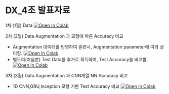 # DX_4조 발표자료
1차 (1월) Data [![Open In Colab](https://colab.research.google.com/assets/colab-badge.svg)](https://github.com/caplove/DX_team_4_repo/blob/main/DX_kickoff.ipynb)

2차 (2월) Data Augmentation 과 모형에 따른 Accuracy 비교         


* Augmentation 데이터를 반영하여 훈련시, Augmentation parameter에 따라 상이함.
 [![Open In Colab](https://colab.research.google.com/assets/colab-badge.svg)](https://github.com/caplove/DX_team_4_repo/blob/main/Team_4_Augment_DNN.ipynb)
* 별도의(처음본) Test Data를 추가로 획득하여, Test Accuracy를 비교함. [![Open In Colab](https://colab.research.google.com/assets/colab-badge.svg)](https://github.com/caplove/DX_team_4_repo/blob/main/Team_4_Augment_DNN_simple.ipynb)


3차 (3월) Data Augmentation 과 CNN계열 NN Accuracy 비교
* 1D CNN,GRU,Inception 모형 기반 Test Accuracy 비교 [![Open In Colab](https://colab.research.google.com/assets/colab-badge.svg)](https://github.com/caplove/DX_team_4_repo/blob/main/Team_4_Augment_DNN_simple2.ipynb)





